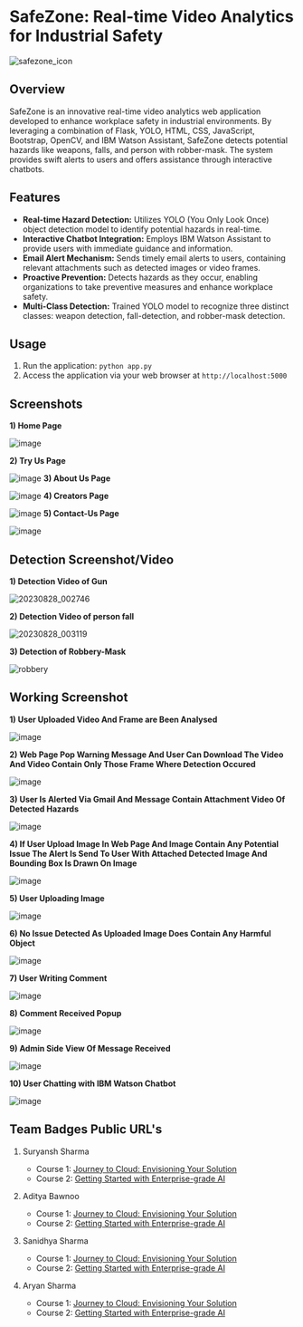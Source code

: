 # SafeZone: Real-time Video Analytics for Industrial Safety

![safezone_icon](https://github.com/smartinternz02/SBSPS-Challenge-10608-SafeZone-Real-time-Video-Analytics-for-Industrial-Safety/assets/76390896/bb399e5b-6310-4411-999c-47823b86fc0c)


## Overview

SafeZone is an innovative real-time video analytics web application developed to enhance workplace safety in industrial environments. By leveraging a combination of Flask, YOLO, HTML, CSS, JavaScript, Bootstrap, OpenCV, and IBM Watson Assistant, SafeZone detects potential hazards like weapons, falls, and person with robber-mask. The system provides swift alerts to users and offers assistance through interactive chatbots.

## Features

- **Real-time Hazard Detection:** Utilizes YOLO (You Only Look Once) object detection model to identify potential hazards in real-time.
- **Interactive Chatbot Integration:** Employs IBM Watson Assistant to provide users with immediate guidance and information.
- **Email Alert Mechanism:** Sends timely email alerts to users, containing relevant attachments such as detected images or video frames.
- **Proactive Prevention:** Detects hazards as they occur, enabling organizations to take preventive measures and enhance workplace safety.
- **Multi-Class Detection:** Trained YOLO model to recognize three distinct classes: weapon detection, fall-detection, and robber-mask detection.

## Usage

1. Run the application: `python app.py`
2. Access the application via your web browser at `http://localhost:5000`

## Screenshots
**1) Home Page**

![image](https://github.com/smartinternz02/SBSPS-Challenge-10608-SafeZone-Real-time-Video-Analytics-for-Industrial-Safety/assets/76390896/f32fd016-e436-4ba9-8777-3c44b9b1cc99)

**2) Try Us Page**

![image](https://github.com/smartinternz02/SBSPS-Challenge-10608-SafeZone-Real-time-Video-Analytics-for-Industrial-Safety/assets/76390896/2540b981-c13d-449c-a417-ebf1019d46ed)
**3) About Us Page**

![image](https://github.com/smartinternz02/SBSPS-Challenge-10608-SafeZone-Real-time-Video-Analytics-for-Industrial-Safety/assets/76390896/13c95fd4-ffaf-4792-9ad4-def6238920a4)
**4) Creators Page**

![image](https://github.com/smartinternz02/SBSPS-Challenge-10608-SafeZone-Real-time-Video-Analytics-for-Industrial-Safety/assets/76390896/0ab26ef5-caa2-41b7-916d-4c3df122594e)
**5) Contact-Us Page**

![image](https://github.com/smartinternz02/SBSPS-Challenge-10608-SafeZone-Real-time-Video-Analytics-for-Industrial-Safety/assets/76390896/5dee3201-7d55-4b20-a77c-277fe1e88a00)

## Detection Screenshot/Video

**1) Detection Video of Gun**

![20230828_002746](https://github.com/smartinternz02/SBSPS-Challenge-10608-SafeZone-Real-time-Video-Analytics-for-Industrial-Safety/assets/76390896/dbb9cd02-a719-483a-b7ea-4eb1cd6ef465)

**2) Detection Video of person fall**

![20230828_003119](https://github.com/smartinternz02/SBSPS-Challenge-10608-SafeZone-Real-time-Video-Analytics-for-Industrial-Safety/assets/76390896/eceba4f6-3446-4be3-bc04-1e15d7ddf957)

**3) Detection of Robbery-Mask**

![robbery](https://github.com/smartinternz02/SBSPS-Challenge-10608-SafeZone-Real-time-Video-Analytics-for-Industrial-Safety/assets/76390896/bb159bd0-0098-428a-90b0-5a088d51a15a)

## Working Screenshot

**1) User Uploaded Video And Frame are Been Analysed**

![image](https://github.com/smartinternz02/SBSPS-Challenge-10608-SafeZone-Real-time-Video-Analytics-for-Industrial-Safety/assets/76390896/85fbd27d-1770-47ee-b2bd-eab195ca64e2)

**2) Web Page Pop Warning Message And User Can Download The Video And Video Contain Only Those Frame Where Detection Occured**

![image](https://github.com/smartinternz02/SBSPS-Challenge-10608-SafeZone-Real-time-Video-Analytics-for-Industrial-Safety/assets/76390896/90c556b4-a10d-49ba-aba9-e3a16b2f5b9e)

**3) User Is Alerted Via Gmail And Message Contain Attachment Video Of Detected Hazards**

![image](https://github.com/smartinternz02/SBSPS-Challenge-10608-SafeZone-Real-time-Video-Analytics-for-Industrial-Safety/assets/76390896/586308df-af6b-4a0a-9d24-8e69e72211b5)

**4) If User Upload Image In Web Page And Image Contain Any Potential Issue The Alert Is Send To User With Attached Detected Image And Bounding Box Is Drawn On Image**

![image](https://github.com/smartinternz02/SBSPS-Challenge-10608-SafeZone-Real-time-Video-Analytics-for-Industrial-Safety/assets/76390896/47d55161-8e6b-4e6d-a0eb-fcf72b67fd6b)

**5) User Uploading Image**

![image](https://github.com/smartinternz02/SBSPS-Challenge-10608-SafeZone-Real-time-Video-Analytics-for-Industrial-Safety/assets/76390896/0d299804-6525-472c-8357-26b46e540956)

**6) No Issue Detected As Uploaded Image Does Contain Any Harmful Object**

![image](https://github.com/smartinternz02/SBSPS-Challenge-10608-SafeZone-Real-time-Video-Analytics-for-Industrial-Safety/assets/76390896/1cc0e0a3-ed3e-4001-aa0a-00c9a7c4cbba)

**7) User Writing Comment**

![image](https://github.com/smartinternz02/SBSPS-Challenge-10608-SafeZone-Real-time-Video-Analytics-for-Industrial-Safety/assets/76390896/4035683d-6ac7-462f-a642-bacfd32ce142) 

**8) Comment Received Popup**

![image](https://github.com/smartinternz02/SBSPS-Challenge-10608-SafeZone-Real-time-Video-Analytics-for-Industrial-Safety/assets/76390896/8c75a8d9-c29f-4b4c-84e2-a33a71ab32a1)

**9) Admin Side View Of Message Received**

![image](https://github.com/smartinternz02/SBSPS-Challenge-10608-SafeZone-Real-time-Video-Analytics-for-Industrial-Safety/assets/76390896/35a32916-936a-41e2-9124-5bfa657a3120)

**10) User Chatting with IBM Watson Chatbot**

![image](https://github.com/smartinternz02/SBSPS-Challenge-10608-SafeZone-Real-time-Video-Analytics-for-Industrial-Safety/assets/76390896/81411385-72f7-494d-ade6-243184f5dc82)

## Team Badges Public URL's

1. Suryansh Sharma
   - Course 1: [Journey to Cloud: Envisioning Your Solution](https://www.credly.com/badges/091a5170-2e31-499c-9e44-d8eaa8f4da09/public_url)
   - Course 2: [Getting Started with Enterprise-grade AI](https://www.credly.com/badges/a09f302a-eefb-4bad-91ef-2fce73ad0bf7/public_url)

2. Aditya Bawnoo
   - Course 1: [Journey to Cloud: Envisioning Your Solution](https://www.credly.com/badges/d8a9c19d-75fc-4b9e-9a93-4674c9a3a79c/public_url)
   - Course 2: [Getting Started with Enterprise-grade AI](https://www.credly.com/badges/9550b76c-476e-4953-80e2-d4d9728576b1/public_url)

3. Sanidhya Sharma
   - Course 1: [Journey to Cloud: Envisioning Your Solution](https://www.credly.com/badges/4a09ba7a-d569-45f2-83f9-839d503df0b3/public_url)
   - Course 2: [Getting Started with Enterprise-grade AI](https://www.credly.com/badges/4df2d1a7-df81-4976-960f-5f2d8bbb715d/public_url)

3. Aryan Sharma
   - Course 1: [Journey to Cloud: Envisioning Your Solution](https://www.credly.com/badges/981cd3c6-02d4-4a2b-a13b-b2e83a42f7f3/public_url)
   - Course 2: [Getting Started with Enterprise-grade AI](https://www.credly.com/badges/5c17f750-2520-4378-9a3a-0ed01d8edda5/public_url)


